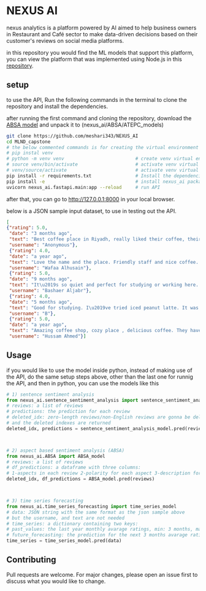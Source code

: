 # NEXUS AI

nexus analytics is a platform powered by AI aimed to help
business owners in Restaurant and Café sector to make data-driven
decisions based on their customer's reviews on social
media platforms.

in this repository you would find the ML models that support this platform, you can view the platform that was implemented using Node.js in this [repository](https://github.com/SimplyRayan/Nexus-Backend). 

## setup

to use the API, Run the following commands in the terminal to clone the repository and install the dependencies.

after running the first command and cloning the repository, download the [ABSA model](https://drive.google.com/file/d/1uSpLTYWCDUMujGy-NqDu-nPhpyzZGRwv/view?usp=sharing) and unpack it to (nexus_ai/ABSA/ATEPC_models)
```bash
git clone https://github.com/meshari343/NEXUS_AI
cd MLND_capstone
# the below commented commands is for creating the virtual environment and they are optional:
# pip instal venv
# python -m venv venv                          # create venv virtual environment
# source venv/bin/activate                     # activate venv virtual environment for (linux)
# venv/source/activate                         # activate venv virtual environment for (windows)
pip install -r requirements.txt                # Install the dependencies
pip install -e                                 # install nexus_ai package
uvicorn nexus_ai.fastapi.main:app --reload     # run API
```
after that, you can go to http://127.0.0.1:8000 in your local browser.

below is a JSON sample input dataset, to use in testing out the API.
```json
[
{"rating": 5.0,
 "date": "3 months ago",
 "text": "Best coffee place in Riyadh, really liked their coffee, their staff, the atmosphere is quite good to!",
 "username": "Anonymous"},
 {"rating": 4.0,
 "date": "a year ago",
 "text": "Love the name and the place. Friendly staff and nice coffee. Good place to study and work. There is wifi. I liked the colors of the ceramic cups but they should get the perfect size for the flat white. They served my flat white in a large cup \u201c latte cup\u201d",
 "username": "Wafaa Alhusain"},
 {"rating": 5.0,
 "date": "9 months ago",
 "text": "It\u2019s so quiet and perfect for studying or working here. The staff is friendly and very helpful. Try their honey cake & caramel bites, sooo good!.",
 "username": "Bashaer Aljabr"},
 {"rating": 4.0,
 "date": "5 months ago",
 "text": "Good for studying. I\u2019ve tried iced peanut latte. It was good but there is no taste of peanut butter. They have free internet access. They don\u2019t have almond milk. The sweets are below average. You can book a meeting room.",
 "username": "B"},
 {"rating": 5.0,
 "date": "a year ago",
 "text": "Amazing coffee shop, cozy place , delicious coffee. They have workstations and meeting rooms, the place just speaks productivity, great for doing work or studying ! Definitely coming back .",
 "username": "Hussam Ahmed"}]
```

## Usage

if you would like to use the model inside python, instead of making use of the API, do the same setup steps above, other than the last one for runnig the API, and then in python, you can use the models like this
```python
# 1) sentence sentiment analysis
from nexus_ai.sentence_sentiment_analysis import sentence_sentiment_analysis_model
# reviews: a list of reviews
# predictions: the prediction for each review 
# deleted_idx: zero-length reviews/non-English reviews are gonna be deleted 
# and the deleted indexes are returned 
deleted_idx, predictions = sentence_sentiment_analysis_model.pred(reviews)



# 2) aspect based sentiment analysis (ABSA)
from nexus_ai.ABSA import ABSA_model
# reviews: a list of reviews
# df_predictions: a dataframe with three columns: 
# 1-aspects in each review 2-polarity for each aspect 3-description for each aspect
deleted_idx, df_predictions = ABSA_model.pred(reviews)



# 3) time series forecasting 
from nexus_ai.time_series_forecasting import time_series_model
# data: JSON string with the same format as the json sample above 
# but the username, and text are not needed
# time_series: a dictionary containing two keys:
# past_values: the last year monthly avarage ratings, min: 3 months, max: 12 months
# future_forecasting: the prediction for the next 3 months avarage ratings
time_series = time_series_model.pred(data)
```


## Contributing
Pull requests are welcome. For major changes, please open an issue first to discuss what you would like to change.